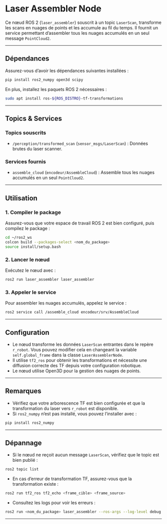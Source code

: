 # **Laser Assembler Node**

Ce nœud ROS 2 (`laser_assembler`) souscrit à un topic `LaserScan`, transforme les scans en nuages de points et les accumule au fil du temps. Il fournit un service permettant d’assembler tous les nuages accumulés en un seul message `PointCloud2`.

---

## **Dépendances**

Assurez-vous d’avoir les dépendances suivantes installées :

```bash
pip install ros2_numpy open3d scipy
```

En plus, installez les paquets ROS 2 nécessaires :

```bash
sudo apt install ros-${ROS_DISTRO}-tf-transformations
```

---

## **Topics & Services**

### **Topics souscrits**
- `/perception/transformed_scan` (`sensor_msgs/LaserScan`) : Données brutes du laser scanner.

### **Services fournis**
- `assemble_cloud` (`encodeur/AssembleCloud`) : Assemble tous les nuages accumulés en un seul `PointCloud2`.

---

## **Utilisation**

### **1. Compiler le package**

Assurez-vous que votre espace de travail ROS 2 est bien configuré, puis compilez le package :

```bash
cd ~/ros2_ws
colcon build --packages-select <nom_du_package>
source install/setup.bash
```

### **2. Lancer le nœud**

Exécutez le nœud avec :

```bash
ros2 run laser_assembler laser_assembler
```

### **3. Appeler le service**

Pour assembler les nuages accumulés, appelez le service :

```bash
ros2 service call /assemble_cloud encodeur/srv/AssembleCloud
```

---

## **Configuration**

- Le nœud transforme les données `LaserScan` entrantes dans le repère `r_robot`. Vous pouvez modifier cela en changeant la variable `self.global_frame` dans la classe `LaserAssemblerNode`.
- Il utilise `tf2_ros` pour obtenir les transformations et nécessite une diffusion correcte des TF depuis votre configuration robotique.
- Le nœud utilise Open3D pour la gestion des nuages de points.

---

## **Remarques**

- Vérifiez que votre arborescence TF est bien configurée et que la transformation du laser vers `r_robot` est disponible.
- Si `ros2_numpy` n’est pas installé, vous pouvez l’installer avec :

```bash
pip install ros2_numpy
```

---

## **Dépannage**

- Si le nœud ne reçoit aucun message `LaserScan`, vérifiez que le topic est bien publié :

```bash
ros2 topic list
```

- En cas d’erreur de transformation TF, assurez-vous que la transformation existe :

```bash
ros2 run tf2_ros tf2_echo <frame_cible> <frame_source>
```

- Consultez les logs pour voir les erreurs :

```bash
ros2 run <nom_du_package> laser_assembler --ros-args --log-level debug
```

---
